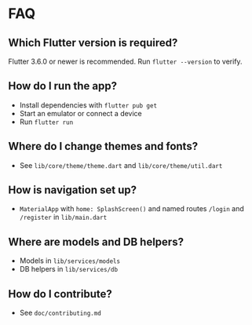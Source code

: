 # FAQ

## Which Flutter version is required?
Flutter 3.6.0 or newer is recommended. Run `flutter --version` to verify.

## How do I run the app?
- Install dependencies with `flutter pub get`
- Start an emulator or connect a device
- Run `flutter run`

## Where do I change themes and fonts?
- See `lib/core/theme/theme.dart` and `lib/core/theme/util.dart`

## How is navigation set up?
- `MaterialApp` with `home: SplashScreen()` and named routes `/login` and `/register` in `lib/main.dart`

## Where are models and DB helpers?
- Models in `lib/services/models`
- DB helpers in `lib/services/db`

## How do I contribute?
- See `doc/contributing.md`
